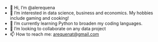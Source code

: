 - 👋 Hi, I’m @alerequena
- 👀 I’m interested in data science, business and economics. My hobbies include gaming and cooking!
- 🌱 I’m currently learning Python to broaden my coding languages.
- 💞️ I’m looking to collaborate on any data project
- 📫 How to reach me: arequenat@gmail.com

<!---
alerequena/alerequena is a ✨ special ✨ repository because its `README.md` (this file) appears on your GitHub profile.
You can click the Preview link to take a look at your changes.
--->
